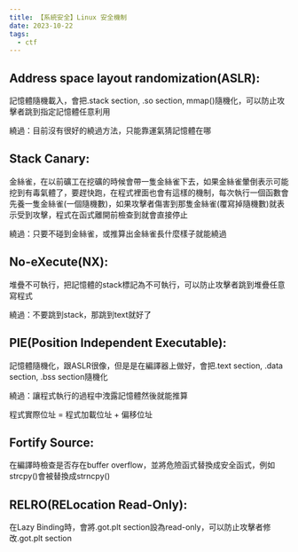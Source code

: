 ```yaml
---
title: 【系統安全】Linux 安全機制
date: 2023-10-22
tags:
  - ctf
---
```



## Address space layout randomization(ASLR): 
記憶體隨機載入，會把.stack section, .so section, mmap()隨機化，可以防止攻擊者跳到指定記憶體任意利用

繞過：目前沒有很好的繞過方法，只能靠運氣猜記憶體在哪

## Stack Canary:
金絲雀，在以前礦工在挖礦的時候會帶一隻金絲雀下去，如果金絲雀暈倒表示可能挖到有毒氣體了，要趕快跑，在程式裡面也會有這樣的機制，每次執行一個函數會先養一隻金絲雀(一個隨機數)，如果攻擊者傷害到那隻金絲雀(覆寫掉隨機數)就表示受到攻擊，程式在函式離開前檢查到就會直接停止

繞過：只要不碰到金絲雀，或推算出金絲雀長什麼樣子就能繞過

## No-eXecute(NX):
堆疊不可執行，把記憶體的stack標記為不可執行，可以防止攻擊者跳到堆疊任意寫程式

繞過：不要跳到stack，那跳到text就好了

## PIE(Position Independent Executable):
記憶體隨機化，跟ASLR很像，但是是在編譯器上做好，會把.text section, .data section, .bss section隨機化

繞過：讓程式執行的過程中洩露記憶體然後就能推算

程式實際位址 = 程式加載位址 + 偏移位址

## Fortify Source:
在編譯時檢查是否存在buffer overflow，並將危險函式替換成安全函式，例如strcpy()會被替換成strncpy()

## RELRO(RELocation Read-Only):
在Lazy Binding時，會將.got.plt section設為read-only，可以防止攻擊者修改.got.plt section